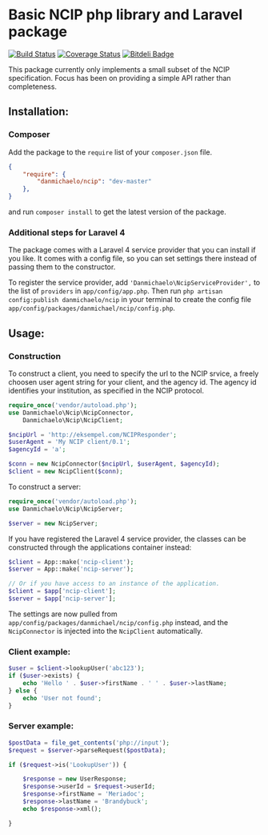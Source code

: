 # Basic NCIP php library and Laravel package

[![Build Status](https://travis-ci.org/danmichaelo/php-ncip.png?branch=master)](https://travis-ci.org/danmichaelo/php-ncip)
[![Coverage Status](https://coveralls.io/repos/danmichaelo/php-ncip/badge.png?branch=master)](https://coveralls.io/r/danmichaelo/php-ncip?branch=master)
[![Bitdeli Badge](https://d2weczhvl823v0.cloudfront.net/danmichaelo/php-ncip/trend.png)](https://bitdeli.com/free "Bitdeli Badge")

This package currently only implements a small subset of the NCIP specification.
Focus has been on providing a simple API rather than completeness.

## Installation:

### Composer

Add the package to the `require` list of your `composer.json` file.

```json
{
    "require": {
        "danmichaelo/ncip": "dev-master"
    },
}
``` 

and run `composer install` to get the latest version of the package.

### Additional steps for Laravel 4

The package comes with a Laravel 4 service provider that you can install if you like. It comes with a config file, so you can set settings there instead of passing them to the constructor.

To register the service provider, add `'Danmichaelo\NcipServiceProvider',` to the list of `providers` in `app/config/app.php`. Then run `php artisan config:publish danmichaelo/ncip` in your terminal to create the config file `app/config/packages/danmichael/ncip/config.php`.

## Usage:

### Construction

To construct a client, you need to specify the url to the NCIP srvice, a freely choosen user agent string for your client, and the agency id. The agency id identifies your institution, as specified in the NCIP protocol.

```php
require_once('vendor/autoload.php');
use Danmichaelo\Ncip\NcipConnector,
    Danmichaelo\Ncip\NcipClient;

$ncipUrl = 'http://eksempel.com/NCIPResponder';
$userAgent = 'My NCIP client/0.1';
$agencyId = 'a';

$conn = new NcipConnector($ncipUrl, $userAgent, $agencyId);
$client = new NcipClient($conn);
```

To construct a server:

```php
require_once('vendor/autoload.php');
use Danmichaelo\Ncip\NcipServer;

$server = new NcipServer;
```

If you have registered the Laravel 4 service provider, the classes can be constructed through the applications container instead:

```php
$client = App::make('ncip-client');
$server = App::make('ncip-server');

// Or if you have access to an instance of the application.
$client = $app['ncip-client'];
$server = $app['ncip-server'];
```

The settings are now pulled from `app/config/packages/danmichael/ncip/config.php` instead, and the `NcipConnector` is injected into the `NcipClient` automatically.

### Client example:

```php
$user = $client->lookupUser('abc123');
if ($user->exists) {
	echo 'Hello ' . $user->firstName . ' ' . $user->lastName;
} else {
	echo 'User not found';
}
```

### Server example:

```php
$postData = file_get_contents('php://input');
$request = $server->parseRequest($postData);

if ($request->is('LookupUser')) {

	$response = new UserResponse;
	$response->userId = $request->userId;
	$response->firstName = 'Meriadoc';
	$response->lastName = 'Brandybuck';
	echo $response->xml();

}
```

